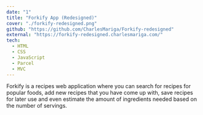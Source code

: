 ```yaml
---
date: "1"
title: "Forkify App (Redesigned)"
cover: "./forkify-redesigned.png"
github: "https://github.com/CharlesMariga/Forkify-redesigned"
external: "https://forkify-redesigned.charlesmariga.com/"
tech:
  - HTML
  - CSS
  - JavaScript
  - Parcel
  - MVC
---
```


Forkify is a recipes web application where you can search for recipes for popular foods, add new recipes that you have come up with, save recipes for later use and even estimate the amount of ingredients needed based on the number of servings.
